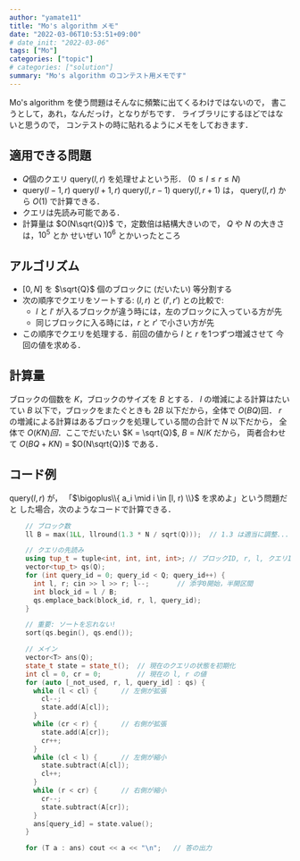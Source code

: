```yaml
---
author: "yamate11"
title: "Mo's algorithm メモ"
date: "2022-03-06T10:53:51+09:00"
# date_init: "2022-03-06"
tags: ["Mo"]
categories: ["topic"]
# categories: ["solution"]
summary: "Mo's algorithm のコンテスト用メモです"
---
```


Mo's algorithm を使う問題はそんなに頻繁に出てくるわけではないので，
書こうとして，あれ，なんだっけ，となりがちです．
ライブラリにするほどではないと思うので，
コンテストの時に貼れるようにメモをしておきます．

## 適用できる問題

* $Q$個のクエリ $\text{query}(l, r)$ を処理せよという形．
  ($0 \leq l \leq r \leq N$)
* $\text{query}(l - 1, r)$
  $\text{query}(l + 1, r)$
  $\text{query}(l, r - 1)$
  $\text{query}(l, r + 1)$ は，
  $\text{query}(l, r)$ から $O(1)$ で計算できる．
* クエリは先読み可能である．
* 計算量は $O(N\sqrt{Q})$ で，定数倍は結構大きいので，
  $Q$ や $N$ の大きさは，$10^5$ とか 
  せいぜい $10^6$ とかいったところ
  
## アルゴリズム

* $[0, N]$ を $\sqrt{Q}$ 個のブロックに (だいたい) 等分割する
* 次の順序でクエリをソートする: $(l, r)$ と $(l', r')$ との比較で:
  * $l$ と $l'$ が入るブロックが違う時には，左のブロックに入っている方が先
  * 同じブロックに入る時には，$r$ と $r'$ で小さい方が先
* この順序でクエリを処理する．前回の値から $l$ と $r$ を1つずつ増減させて
  今回の値を求める．
  
## 計算量

ブロックの個数を $K$，ブロックのサイズを $B$ とする．
$l$ の増減による計算はたいてい $B$ 以下で，ブロックをまたぐときも $2B$
以下だから，全体で $O(BQ)$回．
$r$ の増減による計算はあるブロックを処理している間の合計で $N$ 以下だから，
全体で $O(KN)回$．ここでだいたい $K = \sqrt{Q}$, $B = N / K$ だから，
両者合わせて $O(BQ + KN)$ = $O(N\sqrt{Q})$ である．

## コード例

$\text{query}(l, r)$ が，
「$\bigoplus\\{ a_i \mid i \in [l, r) \\}$ を求めよ」という問題だと
した場合，次のようなコードで計算できる．

```cpp
    // ブロック数
    ll B = max(1LL, llround(1.3 * N / sqrt(Q)));  // 1.3 は適当に調整...

    // クエリの先読み
    using tup_t = tuple<int, int, int, int>; // ブロックID, r, l, クエリID
    vector<tup_t> qs(Q);
    for (int query_id = 0; query_id < Q; query_id++) {
      int l, r; cin >> l >> r; l--;       // 添字0開始，半開区間
      int block_id = l / B;
      qs.emplace_back(block_id, r, l, query_id);
    }

    // 重要: ソートを忘れない!
    sort(qs.begin(), qs.end());

    // メイン
    vector<T> ans(Q);
    state_t state = state_t();  // 現在のクエリの状態を初期化
    int cl = 0, cr = 0;         // 現在の l, r の値
    for (auto [_not_used, r, l, query_id] : qs) {
      while (l < cl) {      // 左側が拡張
        cl--;
        state.add(A[cl]);
      }
      while (cr < r) {      // 右側が拡張
        state.add(A[cr]);
        cr++;
      }
      while (cl < l) {      // 左側が縮小
        state.subtract(A[cl]);
        cl++;
      }
      while (r < cr) {      // 右側が縮小
        cr--;
        state.subtract(A[cr]);
      }
      ans[query_id] = state.value();
    }

    for (T a : ans) cout << a << "\n";   // 答の出力
```
